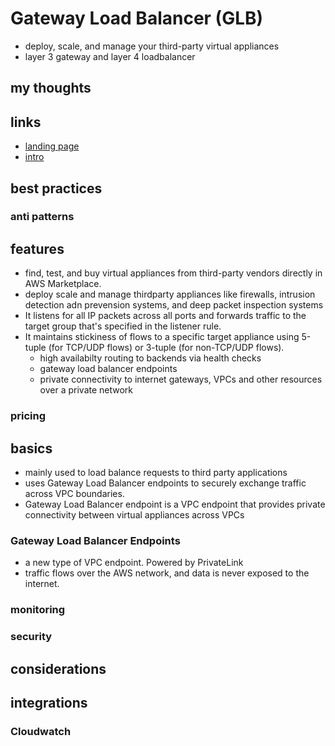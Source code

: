 # Gateway Load Balancer (GLB)

- deploy, scale, and manage your third-party virtual appliances
- layer 3 gateway and layer 4 loadbalancer

## my thoughts

## links

- [landing page](https://aws.amazon.com/elasticloadbalancing/gateway-load-balancer/#Features)
- [intro](https://aws.amazon.com/blogs/aws/introducing-aws-gateway-load-balancer-easy-deployment-scalability-and-high-availability-for-partner-appliances/)

## best practices

### anti patterns

## features

- find, test, and buy virtual appliances from third-party vendors directly in AWS Marketplace.
- deploy scale and manage thirdparty appliances like firewalls, intrusion detection adn prevension systems, and deep packet inspection systems
- It listens for all IP packets across all ports and forwards traffic to the target group that's specified in the listener rule.
- It maintains stickiness of flows to a specific target appliance using 5-tuple (for TCP/UDP flows) or 3-tuple (for non-TCP/UDP flows).
  - high availabilty routing to backends via health checks
  - gateway load balancer endpoints
  - private connectivity to internet gateways, VPCs and other resources over a private network

### pricing

## basics

- mainly used to load balance requests to third party applications
- uses Gateway Load Balancer endpoints to securely exchange traffic across VPC boundaries.
- Gateway Load Balancer endpoint is a VPC endpoint that provides private connectivity between virtual appliances across VPCs

### Gateway Load Balancer Endpoints

- a new type of VPC endpoint. Powered by PrivateLink
- traffic flows over the AWS network, and data is never exposed to the internet.

### monitoring

### security

## considerations

## integrations

### Cloudwatch
